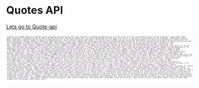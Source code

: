 # Quotes API

[Lets go to Quote-api](https://quotes-from-all-over-the-world.herokuapp.com/api/v1/quotes/?target=_blank)

![A test image](quote-api.png)
